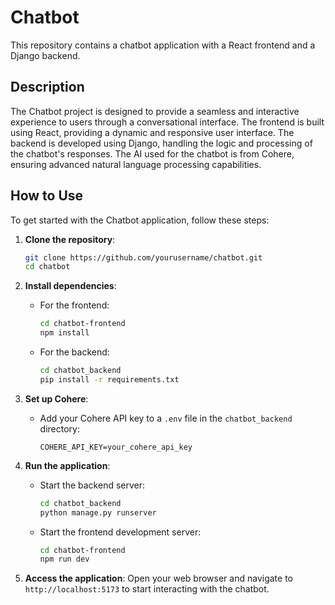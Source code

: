 # Chatbot


This repository contains a chatbot application with a React frontend and a Django backend.

## Description

The Chatbot project is designed to provide a seamless and interactive experience to users through a conversational interface. The frontend is built using React, providing a dynamic and responsive user interface. The backend is developed using Django, handling the logic and processing of the chatbot's responses. The AI used for the chatbot is from Cohere, ensuring advanced natural language processing capabilities.

## How to Use

To get started with the Chatbot application, follow these steps:

1. **Clone the repository**:

    ```bash
    git clone https://github.com/yourusername/chatbot.git
    cd chatbot
    ```

2. **Install dependencies**:
    - For the frontend:

        ```bash
        cd chatbot-frontend
        npm install
        ```

    - For the backend:

        ```bash
        cd chatbot_backend
        pip install -r requirements.txt
        ```

3. **Set up Cohere**:
    - Add your Cohere API key to a `.env` file in the `chatbot_backend` directory:

        ```
        COHERE_API_KEY=your_cohere_api_key
        ```

4. **Run the application**:
    - Start the backend server:

        ```bash
        cd chatbot_backend
        python manage.py runserver
        ```

    - Start the frontend development server:

        ```bash
        cd chatbot-frontend
        npm run dev
        ```

5. **Access the application**:
    Open your web browser and navigate to `http://localhost:5173` to start interacting with the chatbot.
